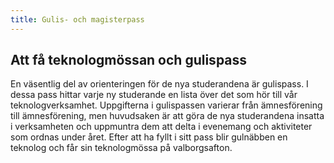 ```yaml
---
title: Gulis- och magisterpass
---
```

## Att få teknologmössan och gulispass


En väsentlig del av orienteringen för de nya studerandena är gulispass. I dessa pass hittar varje ny studerande en lista över det som hör till vår teknologverksamhet. Uppgifterna i gulispassen varierar från ämnesförening till ämnesförening, men huvudsaken är att göra de nya studerandena insatta i verksamheten och uppmuntra dem att delta i evenemang och aktiviteter som ordnas under året. Efter att ha fyllt i sitt pass blir gulnäbben en teknolog och får sin teknologmössa på valborgsafton.
